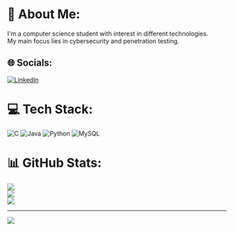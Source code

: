 # 💫 About Me:
I'm a computer science student with interest in different technologies.<br>My main focus lies in cybersecurity and penetration testing.


## 🌐 Socials:
[![LinkedIn](https://img.shields.io/badge/LinkedIn-%230077B5.svg?logo=linkedin&logoColor=white)](https://linkedin.com/in/felix-griebel-016876212/) 

# 💻 Tech Stack:
![C](https://img.shields.io/badge/c-%2300599C.svg?style=for-the-badge&logo=c&logoColor=white) ![Java](https://img.shields.io/badge/java-%23ED8B00.svg?style=for-the-badge&logo=java&logoColor=white) ![Python](https://img.shields.io/badge/python-3670A0?style=for-the-badge&logo=python&logoColor=ffdd54) ![MySQL](https://img.shields.io/badge/mysql-%2300f.svg?style=for-the-badge&logo=mysql&logoColor=white)
# 📊 GitHub Stats:
![](https://github-readme-stats.vercel.app/api?username=MrScruffilius&theme=dark&hide_border=false&include_all_commits=true&count_private=true)<br/>
![](https://github-readme-streak-stats.herokuapp.com/?user=MrScruffilius&theme=dark&hide_border=false)<br/>
![](https://github-readme-stats.vercel.app/api/top-langs/?username=MrScruffilius&theme=dark&hide_border=false&include_all_commits=true&count_private=true&layout=compact)

---
[![](https://visitcount.itsvg.in/api?id=MrScruffilius&icon=0&color=12)](https://visitcount.itsvg.in)

<!-- Proudly created with GPRM ( https://gprm.itsvg.in ) -->
